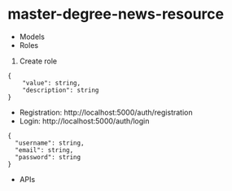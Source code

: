 # master-degree-news-resource

- Models
- Roles
1. Create role
```
{
    "value": string,
    "description": string
}
```

- Registration: http://localhost:5000/auth/registration
- Login: http://localhost:5000/auth/login
```
{
  "username": string,
  "email": string,
  "password": string
}
```

- APIs
